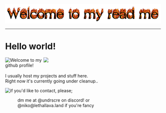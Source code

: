 <img src="meowmeow.gif" style="width:1000px">

---
# Hello world!
<p>
<img width=380 src="https://nkko.me/images/signature.png" align="right">
<p>
    <img src="https://github.com/nkkls/nkkls/assets/105597411/e71f2679-8e05-4c26-a35d-cba94007725f" align="left">
    Welcome to my github profile!<br><br>I usually host my projects and stuff here.<br> Right now it's currently going under cleanup..
</p>

<p>
    <img src="https://github.com/nkkls/nkkls/assets/105597411/efb1388f-3da3-42fd-bf85-6617f9a97a43" align="left">
    if you'd like to contact, please;
    <dl>
      <dd>dm me at @undrscre on discord! or<br>
          @niko@lethallava.land if you're fancy</dd>
    </dl>
</p>
</p>
